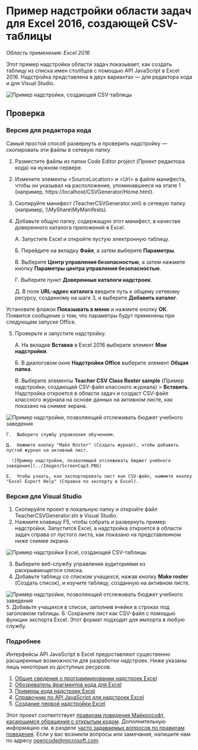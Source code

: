 ﻿# <a name="csv-generator-task-pane-add-in-sample-for-excel-2016"></a>Пример надстройки области задач для Excel 2016, создающей CSV-таблицы

_Область применения: Excel 2016_

Этот пример надстройки области задач показывает, как создать таблицу из списка имен столбцов с помощью API JavaScript в Excel 2016. Надстройка представлена в двух вариантах — для редактора кода и для Visual Studio.

![Пример надстройки, создающей CSV-таблицы](../Images/ScreenCap1.PNG)

## <a name="try-it-out"></a>Проверка
### <a name="code-editor-version"></a>Версия для редактора кода

Самый простой способ развернуть и проверить надстройку — скопировать эти файлы в сетевую папку.

1.  Разместите файлы из папки Code Editor project (Проект редактора кода) на нужном сервере.
2.  Измените элементы \<SourceLocation\> и \<Url\> в файле манифеста, чтобы он указывал на расположение, упоминавшееся на этапе 1 (например, https://localhost/CSVGenerator/Home.html).
3.  Скопируйте манифест (TeacherCSVGenerator.xml) в сетевую папку (например, \\\MyShare\MyManifests).
4.  Добавьте общую папку, содержащую этот манифест, в качестве доверенного каталога приложений в Excel.

    А.  Запустите Excel и откройте пустую электронную таблицу.

    Б.  Перейдите на вкладку **Файл**, а затем выберите **Параметры**.

    В.  Выберите **Центр управления безопасностью**, а затем нажмите кнопку **Параметры центра управления безопасностью**.

    Г.  Выберите пункт **Доверенные каталоги надстроек**.

    Д.  В поле **URL-адрес каталога** введите путь к общему сетевому ресурсу, созданному на шаге 3, и выберите **Добавить каталог**.

   Установите флажок **Показывать в меню** и нажмите кнопку **ОК**. Появится сообщение о том, что параметры будут применены при следующем запуске Office.

5.  Проверьте и запустите надстройку.

    А.  На вкладке **Вставка** в Excel 2016 выберите элемент **Мои надстройки**.

    Б.  В диалоговом окне **Надстройки Office** выберите элемент **Общая папка**.

    В.  Выберите элементы **Teacher CSV Class Roster sample** (Пример надстройки, создающей CSV-файл классного журнала) > **Вставить**. Надстройка откроется в области задач и создаст CSV-файл классного журнала на основе данных на активном листе, как показано на снимке экрана.

   ![Пример надстройки, позволяющей отслеживать бюджет учебного заведения](../Images/ScreenCap2.PNG)

    Г.  Выберите службу управления обучением.

    Д.  Нажмите кнопку "Make Roster" (Создать журнал), чтобы добавить пустой журнал на активный лист.

      ![Пример надстройки, позволяющей отслеживать бюджет учебного заведения](../Images/ScreenCap3.PNG)

    Е.  Чтобы узнать, как экспортировать лист как CSV-файл, нажмите кнопку "Excel Export Help" (Справка по экспорту в Excel).


### <a name="visual-studio-version"></a>Версия для Visual Studio
1.  Скопируйте проект в локальную папку и откройте файл TeacherCSVGenerator.sln в Visual Studio.
2.  Нажмите клавишу F5, чтобы собрать и развернуть пример надстройки. Запустится Excel, а надстройка откроется в области задач справа от пустого листа, как показано на представленном ниже снимке экрана.

  ![Пример надстройки Excel, создающей CSV-таблицы](../Images/ScreenCap1.PNG)

3.  Выберите веб-службу управления аудиториями из раскрывающегося списка.
4.  Добавьте таблицу со списком учащихся, нажав кнопку **Make roster** (Создать список), и изучите таблицу, созданную на активном листе.

  ![Пример надстройки, позволяющей отслеживать бюджет учебного заведения](../Images/ScreenCap3.PNG)
5.  Добавьте учащихся в список, заполнив ячейки в строках под заголовком таблицы.
6.  Сохраните лист как CSV-файл с помощью функции экспорта Excel. Этот формат подходит для импорта в любую службу.


### <a name="learn-more"></a>Подробнее

Интерфейсы API JavaScript в Excel предоставляют существенно расширенные возможности для разработки надстроек. Ниже указаны лишь некоторые из доступных ресурсов.

1.  [Общие сведения о программировании надстроек Excel](https://github.com/OfficeDev/office-js-docs/blob/master/excel/excel-add-ins-programming-overview.md)
2.  [Обозреватель фрагментов кода для Excel](http://officesnippetexplorer.azurewebsites.net/#/snippets/excel)
3.  [Примеры кода надстроек Excel](https://github.com/OfficeDev/office-js-docs/blob/master/excel/excel-add-ins-code-samples.md)
4.  [Справочник по API JavaScript для надстроек Excel](https://github.com/OfficeDev/office-js-docs/blob/master/excel/excel-add-ins-javascript-reference.md)
5.  [Создание первой надстройки Excel](https://github.com/OfficeDev/office-js-docs/blob/master/excel/build-your-first-excel-add-in.md)


Этот проект соответствует [правилам поведения Майкрософт, касающимся обращения с открытым кодом](https://opensource.microsoft.com/codeofconduct/). Дополнительную информацию см. в разделе [часто задаваемых вопросов по правилам поведения](https://opensource.microsoft.com/codeofconduct/faq/). Если у вас возникли вопросы или замечания, напишите нам по адресу [opencode@microsoft.com](mailto:opencode@microsoft.com).

